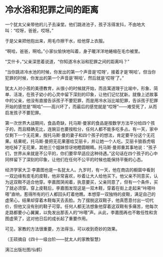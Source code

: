 # 冷水浴和犯罪之间的距离

一个犹太父亲带他的儿子去澡堂。他们跳进池子，孩子冻得发抖，不由地大叫：“哎呀，爸爸，哎呀。”

于是父亲把他抱出来，用毛巾擦干水，给他穿上衣服。

“啊哈，爸爸，啊哈。”小家伙愉快地叫着，身子暖洋洋地蜷缩在毛巾被里。

“艾什卡，”父亲深思着说道，“你知道冷水浴和犯罪之间的距离吗？”

“当你跳进冷水池的时候，你发出的第一个声音是‘哎呀’，接着才是‘啊哈’。但当你犯罪的时候，你发出的第一个声音是‘啊哈’，然后就是‘哎呀’了。”

犹太人对小孩的美德教育，从很小的时候就开始，而且寓道理于比喻中，形象、简单、活泼，在孩子幼小的心灵中留下深刻的印象，让他们记忆犹新。就像上述故事中的父亲，他没有直接告诉孩子不要犯罪，而是用冷水浴比喻犯罪，告诉孩子犯罪开始的感觉是“啊哈”——高兴坏了，而最后的感觉就是“哎呀”——难受死了，从而启发孩子不要犯罪。

第一次世界大战期间，食品奇缺，托马斯·曼家的食品是按数学方法平分给四个孩子的，而且精确无比，连豌豆也要按粒分，任何人都不能多吃多占。有一天，家中仅剩下一个无花果，按托马斯·曼的妻子和四个孩子的想法，肯定要平分这个无花果。结果呢，托马斯·曼把无花果塞给艾丽卡，并让她一个人吃。艾丽卡狼吞虎咽地吃掉了无花果，其他三个姐妹惊讶地瞪圆眼睛。托马斯·曼郑重其事地说：“孩子们，世界从来就是不公平的，你们要早早适应这种待遇。”这句话在四个孩子的心中同样留下了深刻的印象，让他们在任何不公平的时候也能保持平衡的心态。

经济学家大卫·李嘉图也是一名犹太人。九岁时，有一天，他在商店的橱窗中看到一双边缘有皮毛的皮鞋，他非常喜欢，吵着让大人给他买下。他父亲不同意买，认为这双鞋不适合他穿。李嘉图哭闹着，执意要买，父亲同意了，但有一个条件，买了就必须穿。穿上皮鞋后，李嘉图发现这是一双木鞋，穿着在街上走起来“咔嗒咔嗒”直响，惹得所有的行人都回头盯着他瞧。本想穿一双独特的皮鞋，满足自己的虚荣心，结果却穿着木鞋每天去丢脸。为了摆脱这双鞋子，他真愿意付出一切代价，但他又没有别的鞋子可穿。任何人都无法想象他穿着这双鞋有多痛苦，他每次走路都要小心翼翼，以免发出那丢人的“咔嗒”声。从此，李嘉图再也不敢任性和贪图虚荣了，这对他日后的成长起了重要作用。

可见，家教的方法很重要，方法得当，可以收到奇妙的效果。

（王硕摘自《四十一级台阶——犹太人的家教智慧》

漓江出版社图/仙鹤）